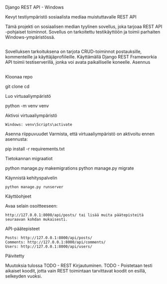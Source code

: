 Django REST API - Windows

Kevyt testiympäristö sosiaalista mediaa muistuttavalle REST API

Tämä projekti on sosiaalisen median tyylinen sovellus, joka tarjoaa REST API -pohjaiset toiminnot. Sovellus on tarkoitettu testikäyttöön ja toimii parhaiten Windows-ympäristössä.

##
Sovelluksen tarkoituksena on tarjota CRUD-toiminnot postauksille, kommenteille ja käyttäjäprofiileille. Käyttämällä Django REST Frameworkia API toimii testiserverillä, jonka voi avata paikalliselle koneelle.
Asennus

##
Kloonaa repo

git clone <repon-url>
cd <projektin-hakemisto>

Luo virtuaaliympäristö

python -m venv venv

Aktivoi virtuaaliympäristö

    Windows: venv\Scripts\activate


Asenna riippuvuudet
Varmista, että virtuaaliympäristö on aktivoitu ennen asennusta:

pip install -r requirements.txt

Tietokannan migraatiot

python manage.py makemigrations
python manage.py migrate

Käynnistä kehityspalvelin



    python manage.py runserver

Käyttöohjeet

Avaa selain osoitteeseen:

    http://127.0.0.1:8000/api/posts/ tai lisää muita päätepisteitä seuraavan kohdan mukaisesti.

API-päätepisteet

    Posts: http://127.0.0.1:8000/api/posts/
    Comments: http://127.0.0.1:8000/api/comments/
    Users: http://127.0.0.1:8000/api/users/


Päivitetty

Muutoksia tulossa
TODO - REST Kirjautuminen.
TODO - Poistetaan testi aikaiset koodit, jotta vain REST toimintaan tarvittavat koodit on esillä, selkeyden vuoksi.